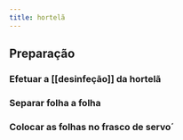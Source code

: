 ```yaml
---
title: hortelã
---
```


## Preparação
### Efetuar a [[desinfeção]] da hortelã
### Separar folha a folha
### Colocar as folhas no frasco de servo´
